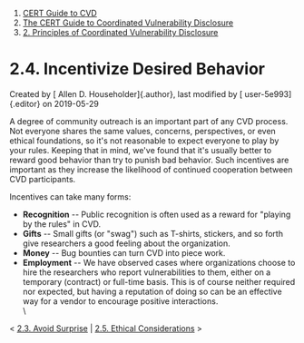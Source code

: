 



1.  [CERT Guide to CVD](index.html)
2.  [The CERT Guide to Coordinated Vulnerability
    Disclosure](The-CERT-Guide-to-Coordinated-Vulnerability-Disclosure_47677443.html)
3.  [2. Principles of Coordinated Vulnerability
    Disclosure](2.-Principles-of-Coordinated-Vulnerability-Disclosure_47677450.html)


# 2.4. Incentivize Desired Behavior 




Created by [ Allen D. Householder]{.author}, last modified by [
user-5e993]{.editor} on 2019-05-29



A degree of community outreach is an important part of any CVD process.
Not everyone shares the same values, concerns, perspectives, or even
ethical foundations, so it\'s not reasonable to expect everyone to play
by your rules. Keeping that in mind, we\'ve found that it\'s usually
better to reward good behavior than try to punish bad behavior. Such
incentives are important as they increase the likelihood of continued
cooperation between CVD participants.

Incentives can take many forms:

-   **Recognition** -- Public recognition is often used as a reward for
    \"playing by the rules\" in CVD.
-   **Gifts** -- Small gifts (or \"swag\") such as T-shirts, stickers,
    and so forth give researchers a good feeling about the organization.
-   **Money** -- Bug bounties can turn CVD into piece work.
-   **Employment** -- We have observed cases where organizations choose
    to hire the researchers who report vulnerabilities to them, either
    on a temporary (contract) or full-time basis. This is of course
    neither required nor expected, but having a reputation of doing so
    can be an effective way for a vendor to encourage positive
    interactions.\
    \



\< [2.3. Avoid Surprise](2.3.-Avoid-Surprise_47677453.html) \| [2.5.
Ethical Considerations](2.5.-Ethical-Considerations_47677455.html) \>














